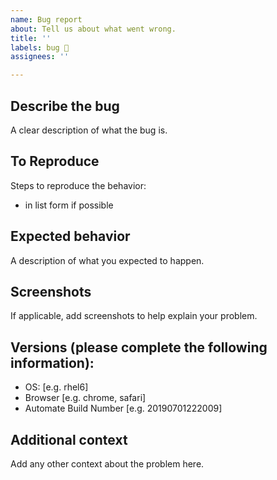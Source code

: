 ```yaml
---
name: Bug report
about: Tell us about what went wrong.
title: ''
labels: bug 🐛
assignees: ''

---
```


<!-- /!\ Please ensure that you are NOT disclosing any customer information without their consent /!\ -->

## Describe the bug
A clear description of what the bug is.

## To Reproduce
Steps to reproduce the behavior:
- in list form if possible

## Expected behavior
A description of what you expected to happen.

## Screenshots
If applicable, add screenshots to help explain your problem.

## Versions (please complete the following information):
- OS: [e.g. rhel6]
- Browser [e.g. chrome, safari]
- Automate Build Number [e.g. 20190701222009]

## Additional context
Add any other context about the problem here.
